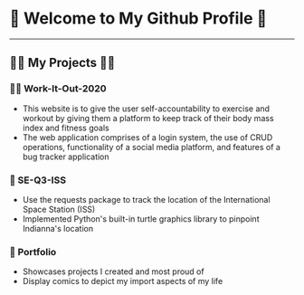 <h1> 🤩 Welcome to My Github Profile 🤩 </h1>
<hr>
<h2> 👨‍💻 My Projects 👨‍💻 </h2> 

### 🏋️‍♂️ Work-It-Out-2020 
 - This website is to give the user self-accountability to exercise and workout by giving them a platform to keep track of their body mass index and fitness goals
 - The web application comprises of a login system, the use of CRUD operations, functionality of a social media platform, and features of a bug tracker application
### 🔭 SE-Q3-ISS
 - Use the requests package to track the location of the International Space Station (ISS)
 - Implemented Python's built-in turtle graphics library to pinpoint Indianna's location
### 👱 Portfolio
 - Showcases projects I created and most proud of
 - Display comics to depict my import aspects of my life
